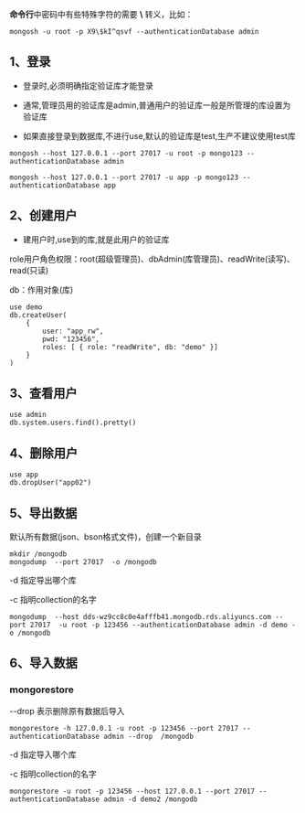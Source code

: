 **命令行**中密码中有些特殊字符的需要 **\\** 转义，比如：

```
mongosh -u root -p X9\$kI^qsvf --authenticationDatabase admin 
```

## 1、登录

- 登录时,必须明确指定验证库才能登录

- 通常,管理员用的验证库是admin,普通用户的验证库一般是所管理的库设置为验证库
- 如果直接登录到数据库,不进行use,默认的验证库是test,生产不建议使用test库

```
mongosh --host 127.0.0.1 --port 27017 -u root -p mongo123 --authenticationDatabase admin
```

```
mongosh --host 127.0.0.1 --port 27017 -u app -p mongo123 --authenticationDatabase app
```



## 2、创建用户



- 建用户时,use到的库,就是此用户的验证库



role用户角色权限：root(超级管理员)、dbAdmin(库管理员)、readWrite(读写)、read(只读)

db：作用对象(库)

```
use demo
db.createUser(
	{
        user: "app_rw",
        pwd: "123456",
        roles: [ { role: "readWrite", db: "demo" }]
	}
)
```



## 3、查看用户

```
use admin
db.system.users.find().pretty()
```



## 4、删除用户

```
use app
db.dropUser("app02")
```



## 5、导出数据

默认所有数据(json、bson格式文件)，创建一个新目录

```
mkdir /mongodb
mongodump  --port 27017  -o /mongodb
```

-d 指定导出哪个库

-c 指明collection的名字

```
mongodump  --host dds-wz9cc8c0e4afffb41.mongodb.rds.aliyuncs.com --port 27017  -u root -p 123456 --authenticationDatabase admin -d demo -o /mongodb
```



## 6、导入数据

### mongorestore

--drop 表示删除原有数据后导入

```
mongorestore -h 127.0.0.1 -u root -p 123456 --port 27017 --authenticationDatabase admin --drop  /mongodb
```

-d 指定导入哪个库

-c 指明collection的名字

```
mongorestore -u root -p 123456 --host 127.0.0.1 --port 27017 --authenticationDatabase admin -d demo2 /mongodb
```

